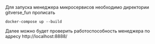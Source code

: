 Для запуска менеджера микросервисов необходимо директории gitverse_fun прописать

```
docker-compose up --build
```

Далее можно будет проверить работоспособность менеджера по адресу http://localhost:8888/

